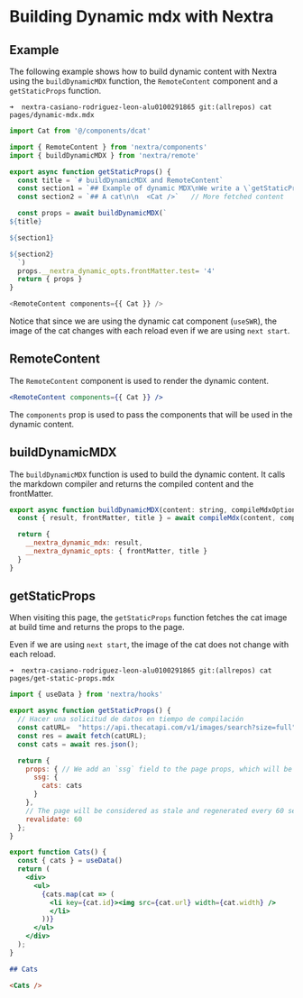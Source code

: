 # Building Dynamic mdx with Nextra


## Example

The following example shows how to build dynamic content with Nextra using the `buildDynamicMDX` function, the `RemoteContent` component and 
a `getStaticProps` function.


`➜  nextra-casiano-rodriguez-leon-alu0100291865 git:(allrepos) cat pages/dynamic-mdx.mdx`

```js
import Cat from '@/components/dcat'

import { RemoteContent } from 'nextra/components'
import { buildDynamicMDX } from 'nextra/remote'

export async function getStaticProps() {
  const title = `# buildDynamicMDX and RemoteContent`
  const section1 = `## Example of dynamic MDX\nWe write a \`getStaticProps\` function to fetch the content of the \`mdx\` files and then we use \`RemoteContent\` and \`buildDynamicMDX\` to build the \`mdx\` content.` // Some fetched content
  const section2 = `## A cat\n\n  <Cat />`   // More fetched content

  const props = await buildDynamicMDX(`
${title}

${section1}

${section2}
  `)
  props.__nextra_dynamic_opts.frontMatter.test= '4'
  return { props }
}

<RemoteContent components={{ Cat }} />
```

Notice that since we are using the dynamic cat component (`useSWR`), 
the image of the cat changes with each reload even if we are using `next start`.

## RemoteContent

The `RemoteContent` component is used to render the dynamic content. 

```jsx
<RemoteContent components={{ Cat }} />
```

The `components` prop is used to pass the components that will be used in the dynamic content.

## buildDynamicMDX

The `buildDynamicMDX` function is used to build the dynamic content. It calls the markdown compiler
and returns the compiled content and the frontMatter.

```js
export async function buildDynamicMDX(content: string, compileMdxOptions) {
  const { result, frontMatter, title } = await compileMdx(content, compileMdxOptions)

  return {
    __nextra_dynamic_mdx: result,
    __nextra_dynamic_opts: { frontMatter, title }
  }
}
```

## getStaticProps

When visiting this page, the `getStaticProps` function
fetches the cat image at build time and returns the props to the page.

Even if we are using `next start`, the image of the cat does not change with each reload.


`➜  nextra-casiano-rodriguez-leon-alu0100291865 git:(allrepos) cat pages/get-static-props.mdx`

```jsx
import { useData } from 'nextra/hooks'

export async function getStaticProps() {
  // Hacer una solicitud de datos en tiempo de compilación
  const catURL=  "https://api.thecatapi.com/v1/images/search?size=full"
  const res = await fetch(catURL);
  const cats = await res.json();

  return {
    props: { // We add an `ssg` field to the page props, which will be provided to the Nextra `useData` hook.
      ssg: {
        cats: cats
      }
    },
    // The page will be considered as stale and regenerated every 60 seconds.
    revalidate: 60
  };
}

export function Cats() {
  const { cats } = useData()
  return (
    <div>
      <ul>
        {cats.map(cat => (
          <li key={cat.id}><img src={cat.url} width={cat.width} />
          </li>
        ))}
      </ul>
    </div>
  );
}
```

````md
## Cats

<Cats />

````
